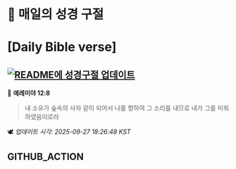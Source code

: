 # 🙏 매일의 성경 구절
# [Daily Bible verse]
## [![README에 성경구절 업데이트](https://github.com/DONGSUKA/first_test/actions/workflows/update-readme-bible.yml/badge.svg)](https://github.com/DONGSUKA/first_test/actions/workflows/update-readme-bible.yml)
<!-- START_BIBLE_VERSE -->
📖 **예레미야 12:8**
> 내 소유가 숲속의 사자 같이 되어서 나를 향하여 그 소리를 내므로 내가 그를 미워하였음이로라

🕊️ _업데이트 시각: 2025-09-27 18:26:48 KST_
  <!-- END_BIBLE_VERSE -->
## GITHUB_ACTION
